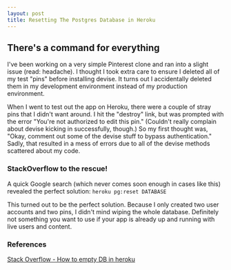 ```yaml
---
layout: post
title: Resetting The Postgres Database in Heroku
---
```


## There's a command for everything

I've been working on a very simple Pinterest clone and ran into a slight issue (read: headache). I thought I took extra care to ensure I deleted all of my test "pins" before installing devise. It turns out I accidentally deleted them in my development environment instead of my production environment. 

When I went to test out the app on Heroku, there were a couple of stray pins that I didn't want around. I hit the "destroy" link, but was prompted with the error "You're not authorized to edit this pin." (Couldn't really complain about devise kicking in successfully, though.) So my first thought was, "Okay, comment out some of the devise stuff to bypass authentication." Sadly, that resulted in a mess of errors due to all of the devise methods scattered about my code. 

### StackOverflow to the rescue!

A quick Google search (which never comes soon enough in cases like this) revealed the perfect solution: 
```heroku pg:reset DATABASE```

This turned out to be the perfect solution. Because I only created two user accounts and two pins, I didn't mind wiping the whole database. Definitely not something you want to use if your app is already up and running with live users and content.


### References
[Stack Overflow - How to empty DB in heroku](http://stackoverflow.com/questions/4820549/how-to-empty-db-in-heroku)
